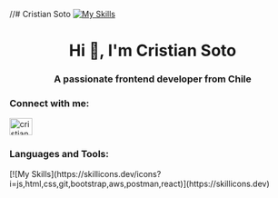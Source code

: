 //# Cristian Soto
[![My Skills](https://skillicons.dev/icons?i=js,html,css,git,bootstrap,aws,postman,react)](https://skillicons.dev)
<h1 align="center">Hi 👋, I'm Cristian Soto</h1>
<h3 align="center">A passionate frontend developer from Chile</h3>

<h3 align="left">Connect with me:</h3>
<p align="left">
<a href="https://linkedin.com/in/cristiansotorivera" target="blank"><img align="center" src="https://raw.githubusercontent.com/rahuldkjain/github-profile-readme-generator/master/src/images/icons/Social/linked-in-alt.svg" alt="cristiansotorivera" height="30" width="40" /></a>
</p>

<h3 align="left">Languages and Tools:</h3>
[![My Skills](https://skillicons.dev/icons?i=js,html,css,git,bootstrap,aws,postman,react)](https://skillicons.dev)
